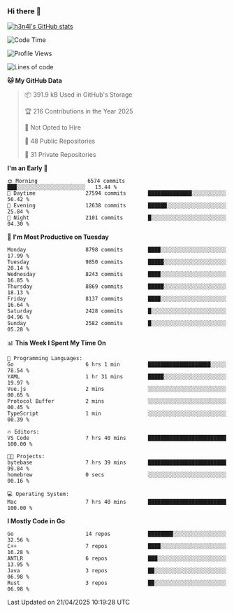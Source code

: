 ### Hi there 👋

[![h3n4l's GitHub stats](https://github-readme-stats.vercel.app/api?username=h3n4l&count_private=true&show_icons=true&theme=radical)](https://github.com/h3n4l/github-readme-stats)

<!--START_SECTION:waka-->
![Code Time](http://img.shields.io/badge/Code%20Time-2%2C149%20hrs%2023%20mins-blue)

![Profile Views](http://img.shields.io/badge/Profile%20Views-11-blue)

![Lines of code](https://img.shields.io/badge/From%20Hello%20World%20I%27ve%20Written-16.3%20million%20lines%20of%20code-blue)

**🐱 My GitHub Data** 

> 📦 391.9 kB Used in GitHub's Storage 
 > 
> 🏆 216 Contributions in the Year 2025
 > 
> 🚫 Not Opted to Hire
 > 
> 📜 48 Public Repositories 
 > 
> 🔑 31 Private Repositories 
 > 
**I'm an Early 🐤** 

```text
🌞 Morning                6574 commits        ███░░░░░░░░░░░░░░░░░░░░░░   13.44 % 
🌆 Daytime                27594 commits       ██████████████░░░░░░░░░░░   56.42 % 
🌃 Evening                12638 commits       ██████░░░░░░░░░░░░░░░░░░░   25.84 % 
🌙 Night                  2101 commits        █░░░░░░░░░░░░░░░░░░░░░░░░   04.30 % 
```
📅 **I'm Most Productive on Tuesday** 

```text
Monday                   8798 commits        ████░░░░░░░░░░░░░░░░░░░░░   17.99 % 
Tuesday                  9850 commits        █████░░░░░░░░░░░░░░░░░░░░   20.14 % 
Wednesday                8243 commits        ████░░░░░░░░░░░░░░░░░░░░░   16.85 % 
Thursday                 8869 commits        █████░░░░░░░░░░░░░░░░░░░░   18.13 % 
Friday                   8137 commits        ████░░░░░░░░░░░░░░░░░░░░░   16.64 % 
Saturday                 2428 commits        █░░░░░░░░░░░░░░░░░░░░░░░░   04.96 % 
Sunday                   2582 commits        █░░░░░░░░░░░░░░░░░░░░░░░░   05.28 % 
```


📊 **This Week I Spent My Time On** 

```text
💬 Programming Languages: 
Go                       6 hrs 1 min         ████████████████████░░░░░   78.54 % 
YAML                     1 hr 31 mins        █████░░░░░░░░░░░░░░░░░░░░   19.97 % 
Vue.js                   2 mins              ░░░░░░░░░░░░░░░░░░░░░░░░░   00.65 % 
Protocol Buffer          2 mins              ░░░░░░░░░░░░░░░░░░░░░░░░░   00.45 % 
TypeScript               1 min               ░░░░░░░░░░░░░░░░░░░░░░░░░   00.39 % 

🔥 Editors: 
VS Code                  7 hrs 40 mins       █████████████████████████   100.00 % 

🐱‍💻 Projects: 
bytebase                 7 hrs 39 mins       █████████████████████████   99.84 % 
homebrew                 0 secs              ░░░░░░░░░░░░░░░░░░░░░░░░░   00.16 % 

💻 Operating System: 
Mac                      7 hrs 40 mins       █████████████████████████   100.00 % 
```

**I Mostly Code in Go** 

```text
Go                       14 repos            ████████░░░░░░░░░░░░░░░░░   32.56 % 
C++                      7 repos             ████░░░░░░░░░░░░░░░░░░░░░   16.28 % 
ANTLR                    6 repos             ███░░░░░░░░░░░░░░░░░░░░░░   13.95 % 
Java                     3 repos             ██░░░░░░░░░░░░░░░░░░░░░░░   06.98 % 
Rust                     3 repos             ██░░░░░░░░░░░░░░░░░░░░░░░   06.98 % 
```




 Last Updated on 21/04/2025 10:19:28 UTC
<!--END_SECTION:waka-->

